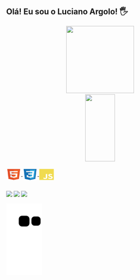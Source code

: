 ## Olá! Eu sou o Luciano Argolo! 🖐️
<div align="center">
  <a href="https://github.com/lucianoargolo">
  <img height="180em" width="60%" src="https://github-readme-stats.vercel.app/api?username=lucianoargolo&show_icons=true&theme=dark&include_all_commits=true&count_private=true"/>
  <img height="180em" width="40%" src="https://github-readme-stats.vercel.app/api/top-langs/?username=lucianoargolo&layout=compact&langs_count=7&theme=dark"/>
</div>
<div style="display: inline_block"><br> 
  <img align="center" alt="Rafa-HTML" height="30" width="40" src="https://raw.githubusercontent.com/devicons/devicon/master/icons/html5/html5-original.svg">
  <img align="center" alt="Rafa-CSS" height="30" width="40" src="https://raw.githubusercontent.com/devicons/devicon/master/icons/css3/css3-original.svg">
  <img align="center" alt="Rafa-Js" height="30" width="40" src="https://raw.githubusercontent.com/devicons/devicon/master/icons/javascript/javascript-plain.svg">
</div>
  
  ##
 
<div> 
  <a href="https://instagram.com/lucianoargolo1" target="_blank"><img src="https://img.shields.io/badge/-Instagram-%23E4405F?style=for-the-badge&logo=instagram&logoColor=white" target="_blank"></a>
   <a href="https://mail.google.com/mail/u/1/?ogbl#inbox"><img src="https://img.shields.io/badge/Gmail-D14836?style=for-the-badge&logo=gmail&logoColor=white" target="_blank"></a> 
   <a href="https://www.facebook.com/luciano.argolo.7/"> <img src="https://img.shields.io/badge/Facebook-1877F2?style=for-the-badge&logo=facebook&logoColor=white" target="_blank"> </a>
  
 
  ![Snake animation](https://github.com/lucianoargolo/lucianoargolo/blob/output/github-contribution-grid-snake.svg)
 
</div>
